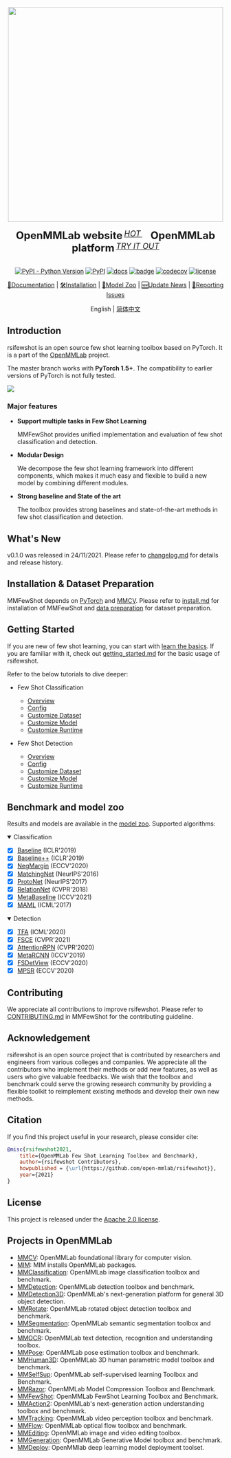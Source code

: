 <div align="center">
  <img src="resources/rsifewshot-logo.png" width="500"/>
  <div>&nbsp;</div>
  <div align="center">
    <b><font size="5">OpenMMLab website</font></b>
    <sup>
      <a href="https://openmmlab.com">
        <i><font size="4">HOT</font></i>
      </a>
    </sup>
    &nbsp;&nbsp;&nbsp;&nbsp;
    <b><font size="5">OpenMMLab platform</font></b>
    <sup>
      <a href="https://platform.openmmlab.com">
        <i><font size="4">TRY IT OUT</font></i>
      </a>
    </sup>
  </div>
  <div>&nbsp;</div>

[![PyPI - Python Version](https://img.shields.io/pypi/pyversions/rsifewshot)](https://pypi.org/project/rsifewshot/)
[![PyPI](https://img.shields.io/pypi/v/rsifewshot)](https://pypi.org/project/rsifewshot)
[![docs](https://img.shields.io/badge/docs-latest-blue)](https://rsifewshot.readthedocs.io/en/latest/)
[![badge](https://github.com/open-mmlab/rsifewshot/workflows/build/badge.svg)](https://github.com/open-mmlab/rsifewshot/actions)
[![codecov](https://codecov.io/gh/open-mmlab/rsifewshot/branch/master/graph/badge.svg)](https://codecov.io/gh/open-mmlab/rsifewshot)
[![license](https://img.shields.io/github/license/open-mmlab/rsifewshot.svg)](https://github.com/open-mmlab/rsifewshot/blob/master/LICENSE)

[📘Documentation](https://rsifewshot.readthedocs.io/) |
[🛠️Installation](https://rsifewshot.readthedocs.io/en/latest/install.html) |
[👀Model Zoo](https://rsifewshot.readthedocs.io/en/latest/model_zoo.html) |
[🆕Update News](https://rsifewshot.readthedocs.io/en/latest/changelog.html) |
[🤔Reporting Issues](https://github.com/open-mmlab/rsifewshot/issues/new/choose)

</div>

<div align="center">

English | [简体中文](README_zh-CN.md)

</div>

## Introduction

rsifewshot is an open source few shot learning toolbox based on PyTorch. It is a part of the [OpenMMLab](https://open-mmlab.github.io/) project.

The master branch works with **PyTorch 1.5+**.
The compatibility to earlier versions of PyTorch is not fully tested.

<div align="left">
  <img src="resources/demo.png"/>
</div>

### Major features

- **Support multiple tasks in Few Shot Learning**

  MMFewShot provides unified implementation and evaluation of few shot classification and detection.

- **Modular Design**

  We decompose the few shot learning framework into different components,
  which makes it much easy and flexible to build a new model by combining different modules.

- **Strong baseline and State of the art**

  The toolbox provides strong baselines and state-of-the-art methods in few shot classification and detection.

## What's New

v0.1.0 was released in 24/11/2021.
Please refer to [changelog.md](docs/en/changelog.md) for details and release history.

## Installation & Dataset Preparation

MMFewShot depends on [PyTorch](https://pytorch.org/) and [MMCV](https://github.com/open-mmlab/mmcv).
Please refer to [install.md](/docs/en/install.md) for installation of MMFewShot and [data preparation](tools/data/README.md) for dataset preparation.

## Getting Started

If you are new of few shot learning, you can start with [learn the basics](docs/en/intro.md).
If you are familiar with it, check out [getting_started.md](docs/en/get_started.md) for the basic usage of rsifewshot.

Refer to the below tutorials to dive deeper:

- Few Shot Classification

  - [Overview](docs/en/classification/overview.md)
  - [Config](docs/en/classification/customize_config.md)
  - [Customize Dataset](docs/en/classification/customize_dataset.md)
  - [Customize Model](docs/en/classification/customize_models.md)
  - [Customize Runtime](docs/en/classification/customize_runtime.md)

- Few Shot Detection

  - [Overview](docs/en/detection/overview.md)
  - [Config](docs/en/detection/customize_config.md)
  - [Customize Dataset](docs/en/detection/customize_dataset.md)
  - [Customize Model](docs/en/detection/customize_models.md)
  - [Customize Runtime](docs/en/detection/customize_runtime.md)

## Benchmark and model zoo

Results and models are available in the [model zoo](docs/en/model_zoo.md).
Supported algorithms:

<details open>
<summary>Classification</summary>

- [x] [Baseline](configs/classification/baseline/README.md) (ICLR'2019)
- [x] [Baseline++](configs/classification/baseline_plus/README.md) (ICLR'2019)
- [x] [NegMargin](configs/classification/neg_margin/README.md) (ECCV'2020)
- [x] [MatchingNet](configs/classification/matching_net/README.md) (NeurIPS'2016)
- [x] [ProtoNet](configs/classification/proto_net/README.md) (NeurIPS'2017)
- [x] [RelationNet](configs/classification/relation_net/README.md) (CVPR'2018)
- [x] [MetaBaseline](configs/classification/meta_baseline/README.md) (ICCV'2021)
- [x] [MAML](configs/classification/maml/README.md) (ICML'2017)

</details>

<details open>
<summary>Detection</summary>

- [x] [TFA](configs/detection/tfa/README.md) (ICML'2020)
- [x] [FSCE](configs/detection/fsce/README.md) (CVPR'2021)
- [x] [AttentionRPN](configs/detection/attention_rpn/README.md) (CVPR'2020)
- [x] [MetaRCNN](configs/detection/meta_rcnn/README.md) (ICCV'2019)
- [x] [FSDetView](configs/detection/fsdetview/README.md) (ECCV'2020)
- [x] [MPSR](configs/detection/mpsr/README.md) (ECCV'2020)

</details>

## Contributing

We appreciate all contributions to improve rsifewshot. Please refer to [CONTRIBUTING.md](https://github.com/open-mmlab/rsifewshot/blob/main/.github/CONTRIBUTING.md) in MMFewShot for the contributing guideline.

## Acknowledgement

rsifewshot is an open source project that is contributed by researchers and engineers from various colleges and companies. We appreciate all the contributors who implement their methods or add new features, as well as users who give valuable feedbacks. We wish that the toolbox and benchmark could serve the growing research community by providing a flexible toolkit to reimplement existing methods and develop their own new methods.

## Citation

If you find this project useful in your research, please consider cite:

```bibtex
@misc{rsifewshot2021,
    title={OpenMMLab Few Shot Learning Toolbox and Benchmark},
    author={rsifewshot Contributors},
    howpublished = {\url{https://github.com/open-mmlab/rsifewshot}},
    year={2021}
}
```

## License

This project is released under the [Apache 2.0 license](LICENSE).

## Projects in OpenMMLab

- [MMCV](https://github.com/open-mmlab/mmcv): OpenMMLab foundational library for computer vision.
- [MIM](https://github.com/open-mmlab/mim): MIM installs OpenMMLab packages.
- [MMClassification](https://github.com/open-mmlab/mmclassification): OpenMMLab image classification toolbox and benchmark.
- [MMDetection](https://github.com/open-mmlab/mmdetection): OpenMMLab detection toolbox and benchmark.
- [MMDetection3D](https://github.com/open-mmlab/mmdetection3d): OpenMMLab's next-generation platform for general 3D object detection.
- [MMRotate](https://github.com/open-mmlab/mmrotate): OpenMMLab rotated object detection toolbox and benchmark.
- [MMSegmentation](https://github.com/open-mmlab/mmsegmentation): OpenMMLab semantic segmentation toolbox and benchmark.
- [MMOCR](https://github.com/open-mmlab/mmocr): OpenMMLab text detection, recognition and understanding toolbox.
- [MMPose](https://github.com/open-mmlab/mmpose): OpenMMLab pose estimation toolbox and benchmark.
- [MMHuman3D](https://github.com/open-mmlab/mmhuman3d): OpenMMLab 3D human parametric model toolbox and benchmark.
- [MMSelfSup](https://github.com/open-mmlab/mmselfsup): OpenMMLab self-supervised learning Toolbox and Benchmark.
- [MMRazor](https://github.com/open-mmlab/mmrazor): OpenMMLab Model Compression Toolbox and Benchmark.
- [MMFewShot](https://github.com/open-mmlab/rsifewshot): OpenMMLab FewShot Learning Toolbox and Benchmark.
- [MMAction2](https://github.com/open-mmlab/mmaction2): OpenMMLab's next-generation action understanding toolbox and benchmark.
- [MMTracking](https://github.com/open-mmlab/mmtracking): OpenMMLab video perception toolbox and benchmark.
- [MMFlow](https://github.com/open-mmlab/mmflow): OpenMMLab optical flow toolbox and benchmark.
- [MMEditing](https://github.com/open-mmlab/mmediting): OpenMMLab image and video editing toolbox.
- [MMGeneration](https://github.com/open-mmlab/mmgeneration):  OpenMMLab Generative Model toolbox and benchmark.
- [MMDeploy](https://github.com/open-mmlab/mmdeploy): OpenMMlab deep learning model deployment toolset.
